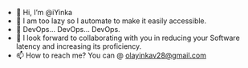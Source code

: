 - 👋 Hi, I’m @iYinka
- 👀 I am too lazy so I automate to make it easily accessible.
- 🌱 DevOps... DevOps... DevOps.
- 💞️ I look forward to collaborating with you in reducing your Software latency and increasing its proficiency.
- 📫 How to reach me? You can @ olayinkav28@gmail.com

<!---
iYinka/iYinka is a ✨ special ✨ repository because its `README.md` (this file) appears on your GitHub profile.
You can click the Preview link to take a look at your changes.
--->
